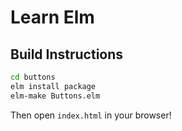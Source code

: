 # Learn Elm

## Build Instructions

```bash
cd buttons
elm install package
elm-make Buttons.elm
```

Then open `index.html` in your browser!
